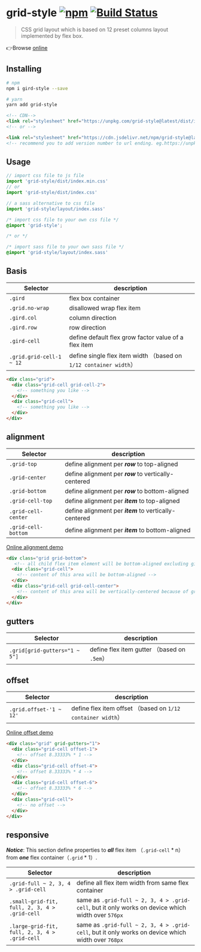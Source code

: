 # grid-style [![npm](https://img.shields.io/npm/v/grid-style.svg)](https://www.npmjs.com/package/grid-style) [![Build Status](https://travis-ci.org/lbwa/grid-style.svg?branch=master)](https://travis-ci.org/lbwa/grid-style)

> CSS grid layout which is based on 12 preset columns layout implemented by flex box.

👉Browse [online]

[online]:https://lbwa.github.io/grid-style/

## Installing

```bash
# npm
npm i gird-style --save

# yarn
yarn add grid-style
```

```html
<!-- CDN-->
<link rel="stylesheet" href="https://unpkg.com/grid-style@latest/dist/index.min.css">
<!-- or -->

<link rel="stylesheet" href="https://cdn.jsdelivr.net/npm/grid-style@latest/dist/index.min.css">
<!-- recommend you to add version number to url ending. eg.https://unpkg.com/grid-style@x.y.z --> 
```

## Usage

```js
// import css file to js file
import 'grid-style/dist/index.min.css'
// or
import 'grid-style/dist/index.css'

// a sass alternative to css file
import 'grid-style/layout/index.sass'
```

```css
/* import css file to your own css file */
@import 'grid-style';

/* or */

/* import sass file to your own sass file */
@import 'grid-style/layout/index.sass'
```

## Basis

| Selector | description |
| ---------- | ----------- |
| `.gird` | flex box container |
| `.grid.no-wrap` | disallowed wrap flex item |
| `.gird.col` | column direction |
| `.gird.row` | row direction |
| `.gird-cell` | define default flex grow factor value of a flex item |
| `.grid.grid-cell-1 ~ 12` | define single flex item width （based on `1/12 container width`） |

```html
<div class="grid">
  <div class="grid-cell grid-cell-2">
    <!-- something you like -->
  </div>
  <div class="grid-cell">
    <!-- something you like -->
  </div>
</div>
```

## alignment

| Selector | description |
| ---------- | ----------- |
| `.grid-top` | define alignment per ***row*** to top-aligned |
| `.grid-center` | define alignment per ***row*** to vertically-centered |
| `.grid-bottom` | define alignment per ***row*** to bottom-aligned |
| `.grid-cell-top` | define alignment per ***item*** to top-aligned |
| `.grid-cell-center` | define alignment per ***item*** to vertically-centered |
| `.grid-cell-bottom` | define alignment per ***item*** to bottom-aligned |

[Online alignment demo][demo-alignment]

```html
<div class="grid grid-bottom">
   <!-- all child flex item element will be bottom-aligned excluding gird-cell alignment element -->
  <div class="grid-cell">
    <!-- content of this area will be bottom-aligned -->
  </div>
  <div class="grid-cell grid-cell-center">
    <!-- content of this area will be vertically-centered because of grid-cell-center -->
  </div>
</div>
```

[demo-alignment]:https://jsfiddle.net/h946ot70/12/

## gutters

| Selector | description |
| ---------- | ----------- |
| `.grid[grid-gutters="1 ~ 5"]` | define flex item gutter （based on `.5em`） |

## offset

| Selector | description |
| ---------- | ----------- |
| `.grid.offset-'1 ~ 12'` | define flex item offset （based on `1/12 container width`）|

[Online offset demo][demo-offset]

```html
<div class="grid" grid-gutters="1">
  <div class="grid-cell offset-1">
    <!-- offset 8.33333% * 1 -->
  </div>
  <div class="grid-cell offset-4">
    <!-- offset 8.33333% * 4 -->
  </div>
  <div class="grid-cell offset-6">
    <!-- offset 8.33333% * 6 -->
  </div>
  <div class="grid-cell">
    <!-- no offset -->
  </div>
</div>
```

[demo-offset]:https://jsfiddle.net/h946ot70/33/

## responsive

***Notice***: This section define properties to ***all*** flex item （`.grid-cell` * n） from ***one*** flex container（`.grid` * 1）.

| Selector | description |
| ---------- | ----------- |
| `.grid-full ~ 2, 3, 4 > .grid-cell` | define all flex item width from same flex container |
| `.small-grid-fit, full, 2, 3, 4 > .grid-cell` | same as `.grid-full ~ 2, 3, 4 > .grid-cell`, but it only works on device which width over `576px` |
| `.large-grid-fit, full, 2, 3, 4 > .grid-cell` | same as `.grid-full ~ 2, 3, 4 > .grid-cell`, but it only works on device which width over `768px` |